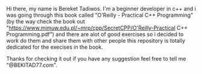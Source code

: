 Hi there, my name is Bereket Tadiwos.
I'm a beginner developer in c++ and i was going through this book called "O'Reilly - Practical C++ Programming" (by the way check the book out "https://www.mimuw.edu.pl/~mrp/cpp/SecretCPP/O'Reilly-Practical C++ Programming.pdf") and there are alot of good exercises so i decided to work do them and share them with other people this repository is totally dedicated for the execises in the book.

Thanks for checking it out if you have any suggestion feel free to tell me
"@BEKITAD77.com".

